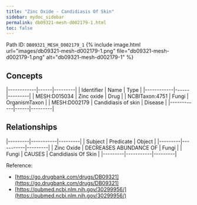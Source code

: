 ```yaml
---
title: "Zinc Oxide - Candidiasis Of Skin"
sidebar: mydoc_sidebar
permalink: db09321-mesh-d002179-1.html
toc: false 
---
```



Path ID: `DB09321_MESH_D002179_1`
{% include image.html url="images/db09321-mesh-d002179-1.png" file="db09321-mesh-d002179-1.png" alt="db09321-mesh-d002179-1" %}

## Concepts

|------------|------|---------|
| Identifier | Name | Type    |
|------------|------|---------|
| MESH:D015034 | Zinc oxide | Drug |
| NCBITaxon:4751 | Fungi | OrganismTaxon |
| MESH:D002179 | Candidiasis of skin | Disease |
|------------|------|---------|

## Relationships

|---------|-----------|---------|
| Subject | Predicate | Object  |
|---------|-----------|---------|
| Zinc Oxide | DECREASES ABUNDANCE OF | Fungi |
| Fungi | CAUSES | Candidiasis Of Skin |
|---------|-----------|---------|

Reference: 
  - [https://go.drugbank.com/drugs/DB09321](https://go.drugbank.com/drugs/DB09321)
  - [https://pubmed.ncbi.nlm.nih.gov/30299956/](https://pubmed.ncbi.nlm.nih.gov/30299956/)
